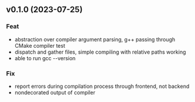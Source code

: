 ## v0.1.0 (2023-07-25)

### Feat

- abstraction over compiler argument parsing, g++ passing through CMake compiler test
- dispatch and gather files, simple compiling with relative paths working
- able to run gcc --version

### Fix

- report errors during compilation process through frontend, not backend
- nondecorated output of compiler
